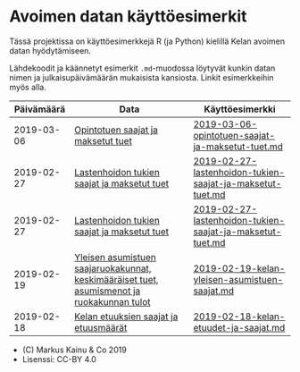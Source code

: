 Avoimen datan käyttöesimerkit
=========================================

Tässä projektissa on käyttöesimerkkejä R (ja Python) kielillä Kelan avoimen datan hyödytämiseen.

Lähdekoodit ja käännetyt esimerkit `.md`-muodossa löytyvät kunkin datan nimen ja julkaisupäivämäärän mukaisista kansiosta. Linkit esimerkkeihin myös alla.


| Päivämäärä | Data                     | Käyttöesimerkki        |
| ---------- | -------------------      | ---------------------- |
| 2019-03-06   | [Opintotuen saajat ja maksetut tuet](https://beta.avoindata.fi/data/fi/dataset/opintotuen-saajat-ja-maksetut-tuet) | [2019-03-06-opintotuen-saajat-ja-maksetut-tuet.md](2019-03-06-opintotuen-saajat-ja-maksetut-tuet/2019-03-06-opintotuen-saajat-ja-maksetut-tuet.md) |
| 2019-02-27   | [Lastenhoidon tukien saajat ja maksetut tuet](https://beta.avoindata.fi/data/fi/dataset/lastenhoidon-tukien-saajat-ja-maksetut-tuet) | [2019-02-27-lastenhoidon-tukien-saajat-ja-maksetut-tuet.md](2019-02-27-lastenhoidon-tukien-saajat-ja-maksetut-tuet/2019-02-27-lastenhoidon-tukien-saajat-ja-maksetut-tuet.md) |
| 2019-02-27   | [Lastenhoidon tukien saajat ja maksetut tuet](https://beta.avoindata.fi/data/fi/dataset/lastenhoidon-tukien-saajat-ja-maksetut-tuet) | [2019-02-27-lastenhoidon-tukien-saajat-ja-maksetut-tuet.md](2019-02-27-lastenhoidon-tukien-saajat-ja-maksetut-tuet/2019-02-27-lastenhoidon-tukien-saajat-ja-maksetut-tuet.md) |
| 2019-02-19   | [Yleisen asumistuen saajaruokakunnat, keskimääräiset tuet, asumismenot ja ruokakunnan tulot](https://beta.avoindata.fi/data/fi/dataset/kelan-yleisen-asumistuen-saajat) | [2019-02-19-kelan-yleisen-asumistuen-saajat.md](2019-02-19-kelan-yleisen-asumistuen-saajat/2019-02-19-kelan-yleisen-asumistuen-saajat.md) |
| 2019-02-18   | [Kelan etuuksien saajat ja etuusmäärät](https://beta.avoindata.fi/data/fi/dataset/kelan-etuudet-ja-saajat) | [2019-02-18-kelan-etuudet-ja-saajat.md](2019-02-18-kelan-etuudet-ja-saajat/2019-02-18-kelan-etuudet-ja-saajat.md) |


- (C) Markus Kainu & Co 2019
- Lisenssi: CC-BY 4.0
